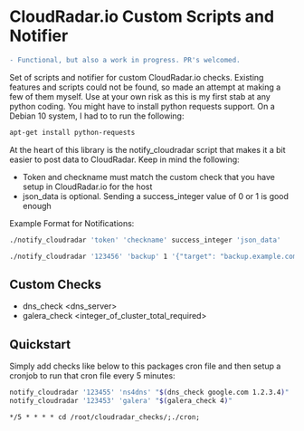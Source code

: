 # CloudRadar.io Custom Scripts and Notifier
```diff
- Functional, but also a work in progress. PR's welcomed.
```

Set of scripts and notifier for custom CloudRadar.io checks. Existing features and scripts could not be found, so made an attempt at making a few of them myself. Use at your own risk as this is my first stab at any python coding. You might have to install python requests support. On a Debian 10 system, I had to to run the following:

```bash
apt-get install python-requests
```

At the heart of this library is the notify_cloudradar script that makes it a bit easier to post data to CloudRadar. Keep in mind the following:

- Token and checkname must match the custom check that you have setup in CloudRadar.io for the host
- json_data is optional. Sending a success_integer value of 0 or 1 is good enough

Example Format for Notifications:

```bash
./notify_cloudradar 'token' 'checkname' success_integer 'json_data'
```

```bash
./notify_cloudradar '123456' 'backup' 1 '{"target": "backup.example.com"}'
```
## Custom Checks

- dns_check <domain> <dns_server>
- galera_check <integer_of_cluster_total_required>

## Quickstart

Simply add checks like below to this packages cron file and then setup a cronjob to run that cron file every 5 minutes:

```bash
notify_cloudradar '123455' 'ns4dns' "$(dns_check google.com 1.2.3.4)"
notify_cloudradar '123453' 'galera' "$(galera_check 4)"
```

```
*/5 * * * * cd /root/cloudradar_checks/;./cron;
```
